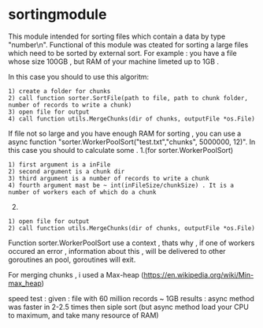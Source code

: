 # sortingmodule
This module intended for sorting files which contain a data by type "number\n".
Functional of this module was cteated for sorting a large files which need to be sorted by external sort.
For example : you have a file whose size 100GB , but RAM of your machine limeted up to 1GB .

In this case you should to use this algoritm:

    1) create a folder for chunks 
    2) call function sorter.SortFile(path to file, path to chunk folder, number of records to write a chunk)
    3) open file for output
    4) call function utils.MergeChunks(dir of chunks, outputFile *os.File)
    
    
If file not so large and you have enough RAM for sorting , you can use a async function "sorter.WorkerPoolSort("test.txt","chunks", 5000000, 12)".
In this case you should to calculate some .
  1.(for sorter.WorkerPoolSort)
  
    1) first argument is a inFile
    2) second argument is a chunk dir
    3) third argument is a number of records to write a chunk
    4) fourth argument mast be ~ int(inFileSize/chunkSize) . It is a number of workers each of which do a chunk
    
  2.
    1) open file for output
    2) call function utils.MergeChunks(dir of chunks, outputFile *os.File)
  
 Function sorter.WorkerPoolSort use a context , thats why , if one of workers occured an error , information about this , will be delivered to other goroutines an pool,
 goroutines will exit.
 
 For merging chunks , i used a Max-heap (<a>https://en.wikipedia.org/wiki/Min-max_heap</a>)
 
 speed test :
              given :
                      file with 60 million records ~ 1GB
              results :
                      async method was faster in 2-2.5 times then siple sort (but async method load your CPU to maximum, and take many resource of RAM)
 
